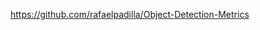 

<!--
 * @version:
 * @Author:  StevenJokess https://github.com/StevenJokess
 * @Date: 2020-12-18 19:20:44
 * @LastEditors:  StevenJokess https://github.com/StevenJokess
 * @LastEditTime: 2020-12-18 19:20:54
 * @Description:
 * @TODO::
 * @Reference:
-->
https://github.com/rafaelpadilla/Object-Detection-Metrics
